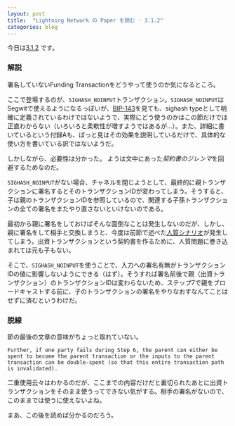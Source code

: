```yaml
---
layout: post
title:  "Lightning Network の Paper を読む - 3.1.2"
categories: blog
---
```


今日は[3.1.2](https://github.com/goking/lightning-network-paper-ja/blob/master/lightning-network-paper-ja.md#312-spending-from-an-unsigned-transaction) です。

### 解説

署名していないFunding Transactionをどうやって使うのか気になるところ。

ここで登場するのが、`SIGHASH_NOINPUT`トランザクション。`SIGHASH_NOINPUT`はSegwitで使えるようになるっぽいが、[BIP-143](https://github.com/bitcoin/bips/blob/master/bip-0143.mediawiki)を見ても、sighash typeとして明確に定義されているわけではないようで、実際にどう使うのかはこの節だけでは正直わからない（いろいろと柔軟性が増すようではあるが…）。また、詳細に書いているという付録Aも、ぱっと見はその効果を説明しているだけで、具体的な使い方を書いている訳ではないようだ。

しかしながら、必要性は分かった。
ようは文中にあった*契約書のジレンマ*を回避するためなのだ。

`SIGHASH_NOINPUT`がない場合、チャネルを閉じようとして、最終的に親トランザクションに署名するとそのトランザクションIDが変わってしまう。そうすると、子は親のトランザクションIDを参照しているので、関連する子孫トランザクションの全ての署名をまたやり直さないといけないのである。

最初から親に署名をしておけばそんな面倒なことは発生しないのだが、しかし、親に署名をして相手と交換しまうと、今度は前節で述べた[人質シナリオ](http://www.scabla.net/blog/2016/06/28/lightning-network-paper-reading-3-1-1.html)が発生してしまう。出資トランザクションという契約書を作るために、人質問題に巻き込まれては元も子もない。

そこで、`SIGHASH_NOINPUT`を使うことで、入力への署名有無がトランザクションIDの値に影響しないようにできる（はず）。そうすれば署名前後で親（出資トランザクション）のトランザクションIDは変わらないため、ステップ7で親をブロードキャストする前に、子のトランザクションの署名をやりなおすなんてことはせずに済むというわけだ。

### 脱線

節の最後の文章の意味がちょっと取れていない。

```
Further, if one party fails during Step 6, the parent can either be spent to become the parent transaction or the inputs to the parent transaction can be double-spent (so that this entire transaction path is invalidated).
```

二重使用云々はわかるのだが、ここまでの内容だけだと裏切られたあとに出資トランザクションをそのまま使うってできない気がする。相手の署名がないので、このままでは使うに使えないよね。

まあ、この後を読めば分かるのだろう。